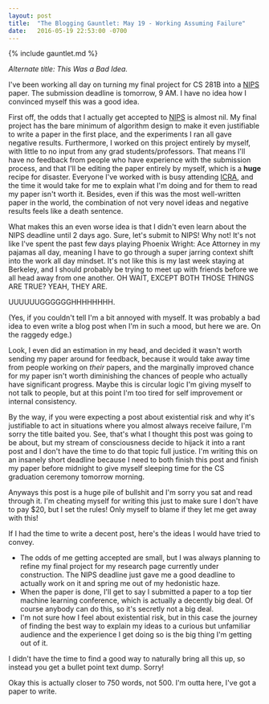 ```yaml
---
layout: post
title:  "The Blogging Gauntlet: May 19 - Working Assuming Failure"
date:   2016-05-19 22:53:00 -0700
---
```


{% include gauntlet.md %}

*Alternate title: This Was a Bad Idea.*

I've been working all day on turning my final project for CS 281B into
a [NIPS](https://nips.cc/) paper. The submission deadline is tomorrow, 9 AM.
I have no idea how I convinced myself this was a good idea.

First off, the odds that I actually get accepted to [NIPS](https://nips.cc/) is almost nil.
My final project has the bare minimum of algorithm design to make it even
justifiable to write a paper in the first place, and the experiments I ran
all gave negative results. Furthermore, I worked on this project entirely by
myself, with little to no input from any grad students/professors. That means
I'll have no feedback from people who have experience with the submission process,
and that I'll be editing the paper entirely by myself, which is a **huge**
recipe for disaster.
Everyone I've worked with is busy attending
[ICRA](http://www.icra2016.org/), and the time it would take for me to explain
what I'm doing and for them
to read my paper isn't worth it. Besides, even if this was the most well-written paper
in the world, the combination of not very novel ideas and negative results
feels like a death sentence.

What makes this an even worse idea is that I didn't even learn about the NIPS
deadline until 2 days ago. Sure, let's submit to NIPS! Why not! It's not like
I've spent the past few days playing Phoenix Wright: Ace Attorney in my
pajamas all day, meaning I have to go through a super jarring context shift
into the work all day mindset.
It's not like this is my last week staying at Berkeley, and
I should probably be trying to meet up with friends before we all head away
from one another. OH WAIT, EXCEPT BOTH THOSE THINGS ARE TRUE? YEAH, THEY ARE.

UUUUUUGGGGGGHHHHHHHH.

(Yes, if you couldn't tell I'm a bit annoyed with myself. It was probably a
bad idea to even write a blog post when I'm in such a mood, but here we are.
On the raggedy edge.)

Look, I even did an estimation in my head, and decided it wasn't worth sending
my paper around for feedback, because it would take away time from people
working on *their* papers, and the marginally improved chance for my paper
isn't worth diminishing the chances of people who actually have significant
progress. Maybe this is circular logic I'm giving myself to not talk to
people, but at this point I'm too tired for self improvement or
internal consistency.

By the way, if you were expecting a post about existential risk and why
it's justifiable to act in situations where you almost always receive
failure, I'm sorry the title baited you. See, that's what I thought
this post was going to be about, but my stream of consciousness decide to
hijack it into a rant post and I don't have the time to do that topic
full justice. I'm writing this on an insanely short deadline because I
need to both finish this post and finish my paper before midnight to
give myself sleeping time for the CS graduation ceremony tomorrow
morning.

Anyways this post is a huge pile of bullshit and I'm sorry you sat and
read through it. I'm cheating
myself for writing this just to make sure I don't have to pay $20, but
I set the rules! Only myself to blame if they let me get away with this!

If I had the time to write a decent post, here's the ideas I would
have tried to convey.

* The odds of me getting accepted are small, but I was always planning
to refine my final project for my research page currently under construction.
The NIPS deadline just gave me a good deadline to actually work on it
and spring me out of my hedonistic haze.
* When the paper is done, I'll get to say I submitted a paper to
a top tier machine learning conference, which is actually a decently big
deal. Of course anybody can do this, so it's secretly not a big deal.
* I'm not sure how I feel about existential risk, but in this case the
journey of finding the best way to explain my ideas to a curious but
unfamiliar audience and the experience I get doing so is the big
thing I'm getting out of it.

I didn't have the time to find a good way to naturally bring all this
up, so instead you get a bullet point text dump. Sorry!

Okay this is actually closer to 750 words, not 500.
I'm outta here, I've got a paper to write.
